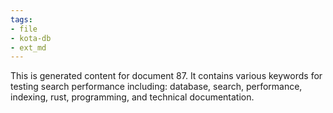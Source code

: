 ```yaml
---
tags:
- file
- kota-db
- ext_md
---
```

This is generated content for document 87. It contains various keywords for testing search performance including: database, search, performance, indexing, rust, programming, and technical documentation.